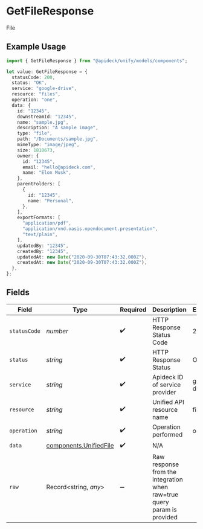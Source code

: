 # GetFileResponse

File

## Example Usage

```typescript
import { GetFileResponse } from "@apideck/unify/models/components";

let value: GetFileResponse = {
  statusCode: 200,
  status: "OK",
  service: "google-drive",
  resource: "files",
  operation: "one",
  data: {
    id: "12345",
    downstreamId: "12345",
    name: "sample.jpg",
    description: "A sample image",
    type: "file",
    path: "/Documents/sample.jpg",
    mimeType: "image/jpeg",
    size: 1810673,
    owner: {
      id: "12345",
      email: "hello@apideck.com",
      name: "Elon Musk",
    },
    parentFolders: [
      {
        id: "12345",
        name: "Personal",
      },
    ],
    exportFormats: [
      "application/pdf",
      "application/vnd.oasis.opendocument.presentation",
      "text/plain",
    ],
    updatedBy: "12345",
    createdBy: "12345",
    updatedAt: new Date("2020-09-30T07:43:32.000Z"),
    createdAt: new Date("2020-09-30T07:43:32.000Z"),
  },
};
```

## Fields

| Field                                                                   | Type                                                                    | Required                                                                | Description                                                             | Example                                                                 |
| ----------------------------------------------------------------------- | ----------------------------------------------------------------------- | ----------------------------------------------------------------------- | ----------------------------------------------------------------------- | ----------------------------------------------------------------------- |
| `statusCode`                                                            | *number*                                                                | :heavy_check_mark:                                                      | HTTP Response Status Code                                               | 200                                                                     |
| `status`                                                                | *string*                                                                | :heavy_check_mark:                                                      | HTTP Response Status                                                    | OK                                                                      |
| `service`                                                               | *string*                                                                | :heavy_check_mark:                                                      | Apideck ID of service provider                                          | google-drive                                                            |
| `resource`                                                              | *string*                                                                | :heavy_check_mark:                                                      | Unified API resource name                                               | files                                                                   |
| `operation`                                                             | *string*                                                                | :heavy_check_mark:                                                      | Operation performed                                                     | one                                                                     |
| `data`                                                                  | [components.UnifiedFile](../../models/components/unifiedfile.md)        | :heavy_check_mark:                                                      | N/A                                                                     |                                                                         |
| `raw`                                                                   | Record<string, *any*>                                                   | :heavy_minus_sign:                                                      | Raw response from the integration when raw=true query param is provided |                                                                         |